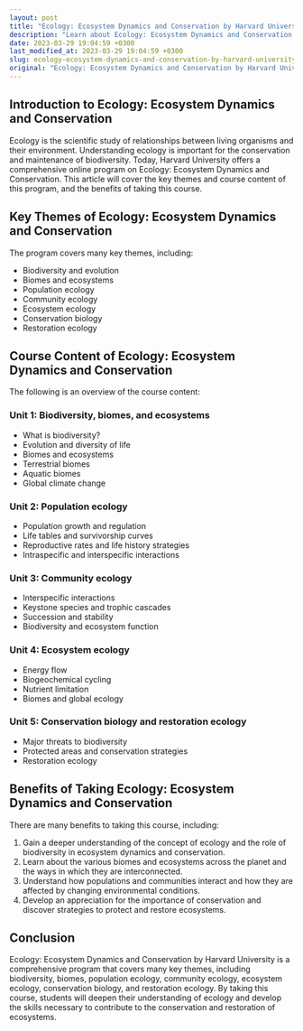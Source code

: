 ```yaml
---
layout: post
title: "Ecology: Ecosystem Dynamics and Conservation by Harvard University"
description: "Learn about Ecology: Ecosystem Dynamics and Conservation by Harvard University through this article. Discover key themes, course content, and benefits of this program on ecology."
date: 2023-03-29 19:04:59 +0300
last_modified_at: 2023-03-29 19:04:59 +0300
slug: ecology-ecosystem-dynamics-and-conservation-by-harvard-university
original: "Ecology: Ecosystem Dynamics and Conservation by Harvard University"
---
```

## Introduction to Ecology: Ecosystem Dynamics and Conservation

Ecology is the scientific study of relationships between living organisms and their environment. Understanding ecology is important for the conservation and maintenance of biodiversity. Today, Harvard University offers a comprehensive online program on Ecology: Ecosystem Dynamics and Conservation. This article will cover the key themes and course content of this program, and the benefits of taking this course.

## Key Themes of Ecology: Ecosystem Dynamics and Conservation

The program covers many key themes, including:

- Biodiversity and evolution
- Biomes and ecosystems
- Population ecology
- Community ecology
- Ecosystem ecology
- Conservation biology
- Restoration ecology

## Course Content of Ecology: Ecosystem Dynamics and Conservation

The following is an overview of the course content:

### Unit 1: Biodiversity, biomes, and ecosystems

- What is biodiversity?
- Evolution and diversity of life
- Biomes and ecosystems
- Terrestrial biomes
- Aquatic biomes
- Global climate change

### Unit 2: Population ecology

- Population growth and regulation
- Life tables and survivorship curves
- Reproductive rates and life history strategies
- Intraspecific and interspecific interactions

### Unit 3: Community ecology

- Interspecific interactions
- Keystone species and trophic cascades
- Succession and stability
- Biodiversity and ecosystem function

### Unit 4: Ecosystem ecology

- Energy flow
- Biogeochemical cycling
- Nutrient limitation
- Biomes and global ecology

### Unit 5: Conservation biology and restoration ecology

- Major threats to biodiversity
- Protected areas and conservation strategies
- Restoration ecology

## Benefits of Taking Ecology: Ecosystem Dynamics and Conservation

There are many benefits to taking this course, including:

1. Gain a deeper understanding of the concept of ecology and the role of biodiversity in ecosystem dynamics and conservation.
2. Learn about the various biomes and ecosystems across the planet and the ways in which they are interconnected.
3. Understand how populations and communities interact and how they are affected by changing environmental conditions.
4. Develop an appreciation for the importance of conservation and discover strategies to protect and restore ecosystems.

## Conclusion

Ecology: Ecosystem Dynamics and Conservation by Harvard University is a comprehensive program that covers many key themes, including biodiversity, biomes, population ecology, community ecology, ecosystem ecology, conservation biology, and restoration ecology. By taking this course, students will deepen their understanding of ecology and develop the skills necessary to contribute to the conservation and restoration of ecosystems.